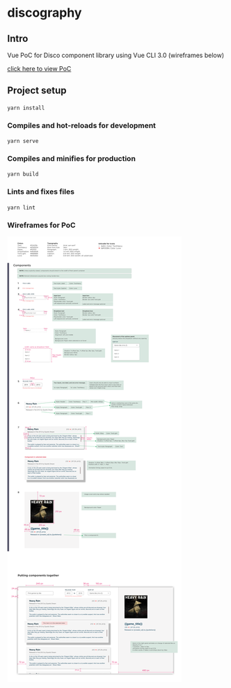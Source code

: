 # discography

## Intro

Vue PoC for Disco component library using Vue CLI 3.0
(wireframes below)

[click here to view PoC](https://tessasac.github.io/discography)

## Project setup
`yarn install`

### Compiles and hot-reloads for development
`yarn serve`

### Compiles and minifies for production
`yarn build`

### Lints and fixes files
`yarn lint`


### Wireframes for PoC
![disco poc wireframes](https://github.com/tessaSAC/discography/blob/master/src/images/wireframes.png)
